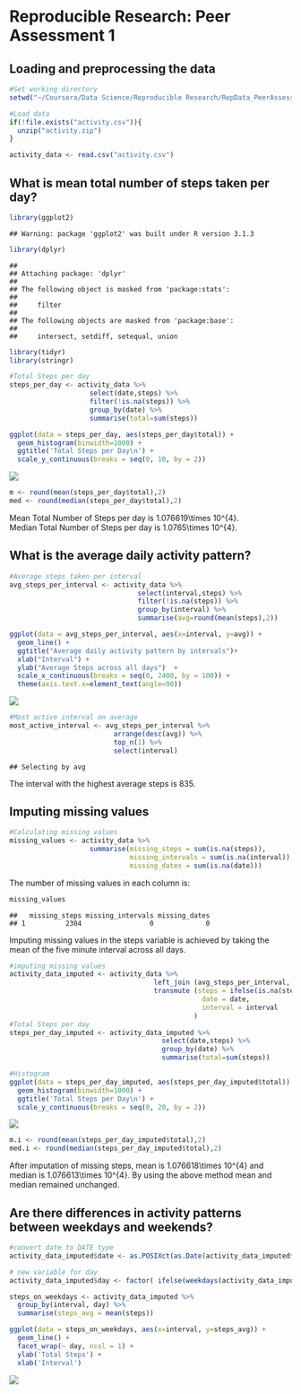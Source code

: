 # Reproducible Research: Peer Assessment 1


## Loading and preprocessing the data


```r
#Set working directory
setwd("~/Coursera/Data Science/Reproducible Research/RepData_PeerAssessment1")

#Load data 
if(!file.exists("activity.csv")){
  unzip("activity.zip")
}

activity_data <- read.csv("activity.csv")
```



## What is mean total number of steps taken per day?


```r
library(ggplot2)
```

```
## Warning: package 'ggplot2' was built under R version 3.1.3
```

```r
library(dplyr)
```

```
## 
## Attaching package: 'dplyr'
## 
## The following object is masked from 'package:stats':
## 
##     filter
## 
## The following objects are masked from 'package:base':
## 
##     intersect, setdiff, setequal, union
```

```r
library(tidyr)
library(stringr)
```


```r
#Total Steps per day
steps_per_day <- activity_data %>% 
                    select(date,steps) %>% 
                    filter(!is.na(steps)) %>% 
                    group_by(date) %>% 
                    summarise(total=sum(steps)) 

ggplot(data = steps_per_day, aes(steps_per_day$total)) + 
  geom_histogram(binwidth=1000) +
  ggtitle('Total Steps per Day\n') +
  scale_y_continuous(breaks = seq(0, 10, by = 2))
```

![](PA1_template_files/figure-html/unnamed-chunk-3-1.png) 

```r
m <- round(mean(steps_per_day$total),2)
med <- round(median(steps_per_day$total),2)
```

Mean Total Number of Steps per day is 1.076619\times 10^{4}.  
Median Total Number of Steps per day is 1.0765\times 10^{4}.

## What is the average daily activity pattern?


```r
#Average steps taken per interval
avg_steps_per_interval <- activity_data %>% 
                                select(interval,steps) %>% 
                                filter(!is.na(steps)) %>% 
                                group_by(interval) %>% 
                                summarise(avg=round(mean(steps),2))

ggplot(data = avg_steps_per_interval, aes(x=interval, y=avg)) +
  geom_line() +
  ggtitle("Average daily activity pattern by intervals")+
  xlab("Interval") +
  ylab("Average Steps across all days")  +
  scale_x_continuous(breaks = seq(0, 2400, by = 100)) +
  theme(axis.text.x=element_text(angle=90))
```

![](PA1_template_files/figure-html/unnamed-chunk-4-1.png) 



```r
#Most active interval on average
most_active_interval <- avg_steps_per_interval %>%
                          arrange(desc(avg)) %>%
                          top_n(1) %>%
                          select(interval)
```

```
## Selecting by avg
```

The interval with the highest average steps is 835.

## Imputing missing values

```r
#Calculating missing values
missing_values <- activity_data %>% 
                    summarise(missing_steps = sum(is.na(steps)),
                              missing_intervals = sum(is.na(interval)),
                              missing_dates = sum(is.na(date)))
```

The number of missing values in each column is:

```r
missing_values           
```

```
##   missing_steps missing_intervals missing_dates
## 1          2304                 0             0
```

Imputing missing values in the steps variable is achieved by taking the mean of the five minute interval across all days.


```r
#imputing missing values
activity_data_imputed <- activity_data %>% 
                                    left_join (avg_steps_per_interval, by = 'interval') %>%
                                    transmute (steps = ifelse(is.na(steps),avg, steps),
                                                date = date,
                                                interval = interval
                                              )
#Total Steps per day
steps_per_day_imputed <- activity_data_imputed %>% 
                                      select(date,steps) %>% 
                                      group_by(date) %>% 
                                      summarise(total=sum(steps)) 

#Histogram
ggplot(data = steps_per_day_imputed, aes(steps_per_day_imputed$total)) + 
  geom_histogram(binwidth=1000) +
  ggtitle('Total Steps per Day\n') +
  scale_y_continuous(breaks = seq(0, 20, by = 2))
```

![](PA1_template_files/figure-html/unnamed-chunk-8-1.png) 

```r
m.i <- round(mean(steps_per_day_imputed$total),2)
med.i <- round(median(steps_per_day_imputed$total),2)
```

After imputation of missing steps, mean is 1.076618\times 10^{4} and median is 1.076613\times 10^{4}. 
By using the above method mean and median remained unchanged.

## Are there differences in activity patterns between weekdays and weekends?


```r
#convert date to DATE type
activity_data_imputed$date <- as.POSIXct(as.Date(activity_data_imputed$date, '%Y-%m-%d'))

# new variable for day
activity_data_imputed$day <- factor( ifelse(weekdays(activity_data_imputed$date, abbreviate = TRUE) %in% c('Sat','Sun'), 'weekend', 'weekday'), levels=c('weekend', 'weekday'))

steps_on_weekdays <- activity_data_imputed %>%
  group_by(interval, day) %>%
  summarise(steps_avg = mean(steps))

ggplot(data = steps_on_weekdays, aes(x=interval, y=steps_avg)) +
  geom_line() + 
  facet_wrap(~ day, ncol = 1) +
  ylab('Total Steps') +
  xlab('Interval')
```

![](PA1_template_files/figure-html/unnamed-chunk-9-1.png) 
